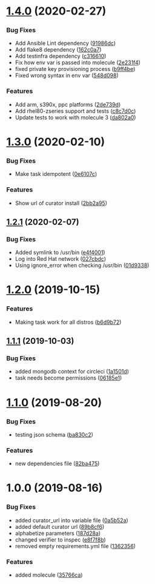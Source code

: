 # [1.4.0](https://github.com/mongodb-ansible-roles/ansible-role-curator/compare/v1.3.0...v1.4.0) (2020-02-27)


### Bug Fixes

* Add Ansible Lint dependency ([91986dc](https://github.com/mongodb-ansible-roles/ansible-role-curator/commit/91986dc3ba4f773acd6844c2fdd62920e1487a37))
* Add flake8 dependency ([162c0a7](https://github.com/mongodb-ansible-roles/ansible-role-curator/commit/162c0a7cb61647a1b816922200952c5483d226fe))
* Add testinfra dependency ([c316610](https://github.com/mongodb-ansible-roles/ansible-role-curator/commit/c3166108304877219be311467b9f8517dfd8e54f))
* Fix how env var is passed into molecule ([2e231f4](https://github.com/mongodb-ansible-roles/ansible-role-curator/commit/2e231f450bed968ddc3154a295dd6d9c3a41f2be))
* fixed private key provisioning process ([b9ff4be](https://github.com/mongodb-ansible-roles/ansible-role-curator/commit/b9ff4be810997e5fbced9095f9e6021a18c1efc9))
* Fixed wrong syntax in env var ([548d098](https://github.com/mongodb-ansible-roles/ansible-role-curator/commit/548d0982ccff5b59f688758fe549bebe8fd946c3))


### Features

* Add arm, s390x, ppc platforms ([2de739d](https://github.com/mongodb-ansible-roles/ansible-role-curator/commit/2de739d74eba66b56804aa18f0f216a20428a119))
* Add rhel80-zseries support and tests ([c8c7d0c](https://github.com/mongodb-ansible-roles/ansible-role-curator/commit/c8c7d0c3763a3a621fb11ccebe37e4058e56ffa2))
* Update tests to work with molecule 3 ([da802a0](https://github.com/mongodb-ansible-roles/ansible-role-curator/commit/da802a0280c59da77c6549061fb2a9772c3efd02))

# [1.3.0](https://github.com/mongodb-ansible-roles/ansible-role-curator/compare/v1.2.1...v1.3.0) (2020-02-10)


### Bug Fixes

* Make task idempotent ([0e6107c](https://github.com/mongodb-ansible-roles/ansible-role-curator/commit/0e6107cc5857caeee52d6af4506429d18455fd3b))


### Features

* Show url of curator install ([2bb2a95](https://github.com/mongodb-ansible-roles/ansible-role-curator/commit/2bb2a95d5f88dcf0986b57071c8c9f66ad6f4a9c))

## [1.2.1](https://github.com/mongodb-ansible-roles/ansible-role-curator/compare/v1.2.0...v1.2.1) (2020-02-07)


### Bug Fixes

* Added symlink to /usr/bin ([e4f4001](https://github.com/mongodb-ansible-roles/ansible-role-curator/commit/e4f4001fa40520da40d99f5d6bf61be15499a8c8))
* Log into Red Hat network ([027cbdc](https://github.com/mongodb-ansible-roles/ansible-role-curator/commit/027cbdc9b01ea3882a80a9215babac0892f699bc))
* Using ignore_error when checking /usr/bin ([01d9338](https://github.com/mongodb-ansible-roles/ansible-role-curator/commit/01d9338700318aea49cbf926e331c318e2d667a9))

# [1.2.0](https://github.com/mongodb-ansible-roles/ansible-role-curator/compare/v1.1.1...v1.2.0) (2019-10-15)


### Features

* Making task work for all distros ([b6d9b72](https://github.com/mongodb-ansible-roles/ansible-role-curator/commit/b6d9b72f34328540adb8598ef44528039cb47376))

## [1.1.1](https://github.com/mongodb-ansible-roles/ansible-role-curator/compare/v1.1.0...v1.1.1) (2019-10-03)


### Bug Fixes

* added mongodb context for circleci ([1a1501d](https://github.com/mongodb-ansible-roles/ansible-role-curator/commit/1a1501d))
* task needs become permissions ([06185e1](https://github.com/mongodb-ansible-roles/ansible-role-curator/commit/06185e1))

# [1.1.0](https://github.com/mongodb-ansible-roles/ansible-role-curator/compare/v1.0.0...v1.1.0) (2019-08-20)


### Bug Fixes

* testing json schema ([ba830c2](https://github.com/mongodb-ansible-roles/ansible-role-curator/commit/ba830c2))


### Features

* new dependencies file ([82ba475](https://github.com/mongodb-ansible-roles/ansible-role-curator/commit/82ba475))

# 1.0.0 (2019-08-16)


### Bug Fixes

* added curator_url into variable file ([0a5b52a](https://github.com/mongodb-ansible-roles/ansible-role-curator/commit/0a5b52a))
* added default curator url ([89b8cf6](https://github.com/mongodb-ansible-roles/ansible-role-curator/commit/89b8cf6))
* alphabetize parameters ([187d28a](https://github.com/mongodb-ansible-roles/ansible-role-curator/commit/187d28a))
* changed verifier to inspec ([e8f7f8b](https://github.com/mongodb-ansible-roles/ansible-role-curator/commit/e8f7f8b))
* removed empty requirements.yml file ([1362356](https://github.com/mongodb-ansible-roles/ansible-role-curator/commit/1362356))


### Features

* added molecule ([35766ca](https://github.com/mongodb-ansible-roles/ansible-role-curator/commit/35766ca))
